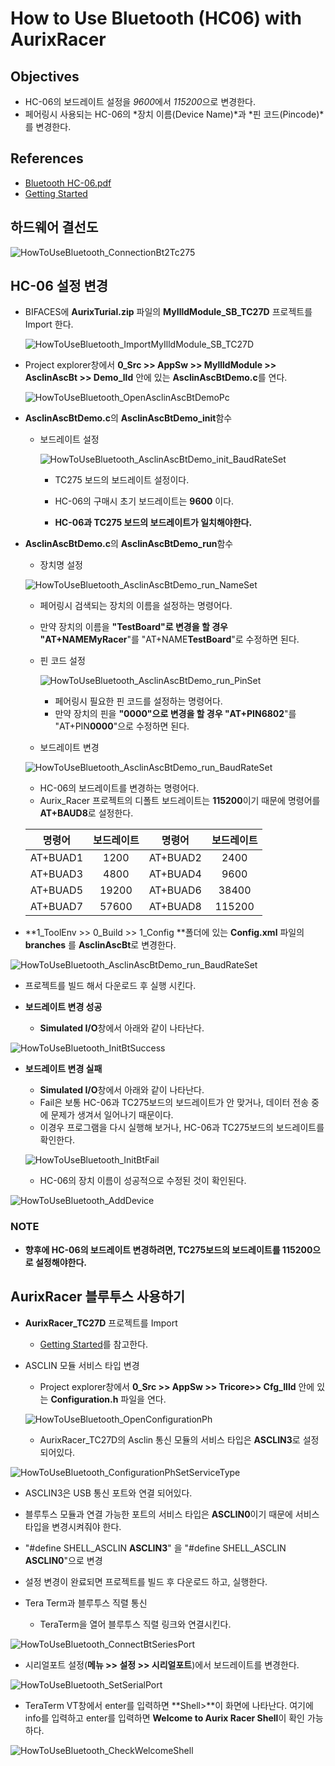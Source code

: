 # How to Use Bluetooth (HC06) with AurixRacer

## Objectives

- HC-06의 보드레이트 설정을 *9600*에서 *115200*으로 변경한다.
- 페어링시 사용되는 HC-06의 *장치 이름(Device Name)*과 *핀  코드(Pincode)*를 변경한다.

## References

- [Bluetooth HC-06.pdf](https://github.com/realsosy/AurixTutorial/blob/master/references/Bluetooth%20HC-06.pdf)
- [Getting Started](https://github.com/realsosy/AurixRacer/blob/master/docs/GettingStarted.md)

## 하드웨어 결선도

![HowToUseBluetooth_ConnectionBt2Tc275](./images/HowToUseBluetooth_ConnectionBt2Tc275.png)

## HC-06 설정 변경


- BIFACES에 **AurixTurial.zip** 파일의 **MyIlldModule_SB_TC27D** 프로젝트를 Import 한다.

    ![HowToUseBluetooth_ImportMyIlldModule_SB_TC27D](./images/HowToUseBluetooth_ImportMyIlldModule_SB_TC27D.png)



- Project explorer창에서 **0_Src >> AppSw >> MyllldModule >> AsclinAscBt >> Demo_lld** 안에 있는 **AsclinAscBtDemo.c**를 연다.

   ![HowToUseBluetooth_OpenAsclinAscBtDemoPc](./images/HowToUseBluetooth_OpenAsclinAscBtDemoPc.png)



- **AsclinAscBtDemo.c**의 **AsclinAscBtDemo_init**함수

  - 보드레이트 설정

    ![HowToUseBluetooth_AsclinAscBtDemo_init_BaudRateSet](./images/HowToUseBluetooth_AsclinAscBtDemo_init_BaudRateSet.png)

    - TC275 보드의 보드레이트 설정이다.

    - HC-06의 구매시 초기 보드레이트는 **9600** 이다.

    - **HC-06과 TC275 보드의 보드레이트가 일치해야한다.**

- **AsclinAscBtDemo.c**의 **AsclinAscBtDemo_run**함수

  - 장치명 설정

   ![HowToUseBluetooth_AsclinAscBtDemo_run_NameSet](./images/HowToUseBluetooth_AsclinAscBtDemo_run_NameSet.png)

    - 페어링시 검색되는 장치의 이름을 설정하는 명령어다.
    - 만약 장치의 이름을 **"TestBoard"**로 변경을 할 경우 "AT+NAME**MyRacer**"를 "AT+NAME**TestBoard**"로 수정하면 된다.

  - 핀 코드 설정

    ![HowToUseBluetooth_AsclinAscBtDemo_run_PinSet](./images/HowToUseBluetooth_AsclinAscBtDemo_run_PinSet.png)

    - 페어링시 필요한 핀 코드를 설정하는 명령어다.
    - 만약 장치의 핀을 **"0000"**으로 변경을 할 경우 "AT+PIN**6802**"를 "AT+PIN**0000**"으로 수정하면 된다.

  - 보드레이트 변경

   ![HowToUseBluetooth_AsclinAscBtDemo_run_BaudRateSet](./images/HowToUseBluetooth_AsclinAscBtDemo_run_BaudRateSet.png)

    - HC-06의 보드레이트를 변경하는 명령어다.
    - Aurix_Racer 프로젝트의 디폴트 보드레이트는 **115200**이기 때문에 명령어를 **AT+BAUD8**로 설정한다.

  |  명령어  | 보드레이트 |  명령어  | 보드레이트 |
  | :------: | :--------: | :------: | :--------: |
  | AT+BUAD1 |    1200    | AT+BUAD2 |    2400    |
  | AT+BUAD3 |    4800    | AT+BUAD4 |    9600    |
  | AT+BUAD5 |   19200    | AT+BUAD6 |   38400    |
  | AT+BUAD7 |   57600    | AT+BUAD8 |   115200   |





- **1_ToolEnv >> 0_Build >> 1_Config **폴더에 있는 **Config.xml** 파일의 **branches** 를 **AsclinAscBt**로 변경한다.

![HowToUseBluetooth_AsclinAscBtDemo_run_BaudRateSet](./images/HowToUseBluetooth_ConfigPxmlBranchesSet2AsclinAscBt_emphasis.png)



- 프로젝트를 빌드 해서 다운로드 후 실행 시킨다.

- **보드레이트 변경 성공**

  -  **Simulated I/O**창에서 아래와 같이 나타난다.

![HowToUseBluetooth_InitBtSuccess](./images/HowToUseBluetooth_InitBtSuccess.png)

- **보드레이트 변경 실패**

  - **Simulated I/O**창에서 아래와 같이 나타난다.
  - Fail은 보통 HC-06과 TC275보드의 보드레이트가 안 맞거나, 데이터 전송 중에 문제가 생겨서 일어나기 때문이다. 
  - 이경우 프로그램을 다시 실행해 보거나, HC-06과 TC275보드의 보드레이트를 확인한다.

  ![HowToUseBluetooth_InitBtFail](./images/HowToUseBluetooth_InitBtFail.png)

  - HC-06의 장치 이름이 성공적으로 수정된 것이 확인된다.

![HowToUseBluetooth_AddDevice](./images/HowToUseBluetooth_AddDevice.png)

  ### NOTE

  - **향후에 HC-06의 보드레이트 변경하려면, TC275보드의 보드레이트를 115200으로 설정해야한다.**




## AurixRacer 블루투스 사용하기

- **AurixRacer_TC27D** 프로젝트를 Import

  - [Getting Started](https://github.com/realsosy/AurixRacer/blob/master/docs/GettingStarted.md)를 참고한다.

- ASCLIN 모듈 서비스 타입 변경

  - Project explorer창에서 **0_Src >> AppSw >> Tricore>> Cfg_Illd** 안에 있는 **Configuration.h** 파일을 연다.

  ![HowToUseBluetooth_OpenConfigurationPh](./images/HowToUseBluetooth_OpenConfigurationPh.png)

  - AurixRacer_TC27D의  Asclin 통신 모듈의 서비스 타입은 **ASCLIN3**로 설정되어있다.

![HowToUseBluetooth_ConfigurationPhSetServiceType](./images/HowToUseBluetooth_ConfigurationPhSetServiceType.png)

  - ASCLIN3은 USB 통신 포트와 연결 되어있다.

  - 블루투스 모듈과 연결 가능한 포트의 서비스 타입은 **ASCLIN0**이기 때문에 서비스 타입을 변경시켜줘야 한다.

  - "#define SHELL_ASCLIN	**ASCLIN3**" 을 "#define SHELL_ASCLIN	**ASCLIN0**"으로 변경

- 설정 변경이 완료되면 프로젝트를 빌드 후 다운로드 하고, 실행한다.



- Tera Term과 블루투스 직렬 통신

  - TeraTerm을 열어 블루투스 직렬 링크와 연결시킨다.

![HowToUseBluetooth_ConnectBtSeriesPort](./images/HowToUseBluetooth_ConnectBtSeriesPort.png)



  - 시리얼포트 설정(**메뉴 >> 설정 >> 시리얼포트**)에서 보드레이트를 변경한다.

![HowToUseBluetooth_SetSerialPort](./images/HowToUseBluetooth_SetSerialPort.png)



  - TeraTerm VT창에서 enter를 입력하면 **Shell>**이 화면에 나타난다. 여기에 info를 입력하고 enter를 입력하면 **Welcome to Aurix Racer Shell**이 확인 가능하다.

![HowToUseBluetooth_CheckWelcomeShell](./images/HowToUseBluetooth_CheckWelcomeShell.png)
